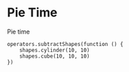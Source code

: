 # Pie Time

Pie time

```blocks
operators.subtractShapes(function () {
    shapes.cylinder(10, 10)
    shapes.cube(10, 10, 10)
})

```